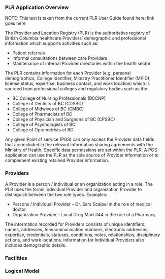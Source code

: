 ### PLR Application Overview
NOTE: This text is taken from the current PLR User Guide found here: link goes here
    
The Provider and Location Registry (PLR) is the authoritative registry of British Columbia healthcare Providers’ demographic and professional information which supports activities such as:

* Patient referrals
* Informal consultations between care Providers
* Maintenance of internal Provider directories within the health sector

The PLR contains information for each Provider (e.g. personal demographics, College Identifier, Ministry Practitioner Identifier (MPID), license status, expertise, business contact, and work location) which is sourced from professional colleges and regulatory bodies such as the:

* BC College of Nursing Professionals (BCCNP)
* College of Dentists of BC (CDSBC)
* College of Midwives of BC (CMBC)
* College of Pharmacists of BC
* College of Physician and Surgeons of BC (CPSBC)
* College of Psychologists of BC
* College of Optometrists of BC

Any given Point of service (POS) can only access the Provider data fields that are included in the relevant information sharing agreements with the Ministry of Health. Specific data permissions are set within the PLR.
A POS application can use the PLR as the sole source of Provider information or to complement existing retained Provider information.

### Providers

A Provider is a person / individual or an organization acting in a role. The PLR uses the terms individual Provider and organization Provider to distinguish between the two role types.
Examples:

* Persons / Individual Provider – Dr. Sara Scalpel in the role of medical doctor.
* Organization Provider – Local Drug Mart #44 in the role of a Pharmacy.

The information recorded for Providers consists of unique identifiers, names, addresses, telecommunication numbers, electronic addresses, expertise, credentials, statuses, conditions, notes, relationships, disciplinary actions, and work locations. Information for Individual Providers also includes demographic details.

### Facilities

### Logical Model
